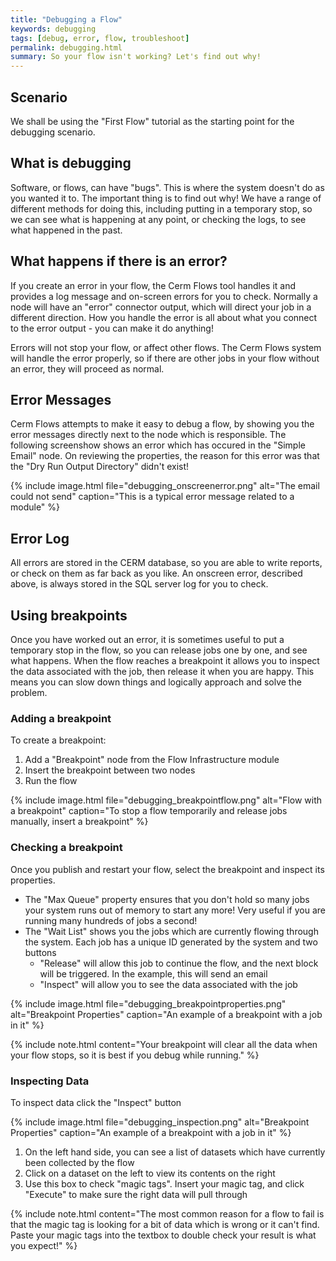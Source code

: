```yaml
---
title: "Debugging a Flow"
keywords: debugging
tags: [debug, error, flow, troubleshoot]
permalink: debugging.html
summary: So your flow isn't working? Let's find out why!
---
```


## Scenario

We shall be using the "First Flow" tutorial as the starting point for the debugging scenario.

## What is debugging

Software, or flows, can have "bugs". This is where the system doesn't do as you wanted it to. The important thing is to find out why! We have a range of different methods for doing this, including putting in a temporary stop, so we can see what is happening at any point, or checking the logs, to see what happened in the past.

## What happens if there is an error?

If you create an error in your flow, the Cerm Flows tool handles it and provides a log message and on-screen errors for you to check. Normally a node will have an "error" connector output, which will direct your job in a different direction. How you handle the error is all about what you connect to the error output - you can make it do anything!

Errors will not stop your flow, or affect other flows. The Cerm Flows system will handle the error properly, so if there are other jobs in your flow without an error, they will proceed as normal.

## Error Messages

Cerm Flows attempts to make it easy to debug a flow, by showing you the error messages directly next to the node which is responsible. The following screenshow shows an error which has occured in the "Simple Email" node. On reviewing the properties, the reason for this error was that the "Dry Run Output Directory" didn't exist!

{% include image.html file="debugging_onscreenerror.png" alt="The email could not send" caption="This is a typical error message related to a module" %}

## Error Log

All errors are stored in the CERM database, so you are able to write reports, or check on them as far back as you like. An onscreen error, described above, is always stored in the SQL server log for you to check.

## Using breakpoints

Once you have worked out an error, it is sometimes useful to put a temporary stop in the flow, so you can release jobs one by one, and see what happens. When the flow reaches a breakpoint it allows you to inspect the data associated with the job, then release it when you are happy. This means you can slow down things and logically approach and solve the problem.

### Adding a breakpoint

To create a breakpoint:
1. Add a "Breakpoint" node from the Flow Infrastructure module
2. Insert the breakpoint between two nodes
3. Run the flow

{% include image.html file="debugging_breakpointflow.png" alt="Flow with a breakpoint" caption="To stop a flow temporarily and release jobs manually, insert a breakpoint" %}

### Checking a breakpoint

Once you publish and restart your flow, select the breakpoint and inspect its properties.

- The "Max Queue" property ensures that you don't hold so many jobs your system runs out of memory to start any more! Very useful if you are running many hundreds of jobs a second!
- The "Wait List" shows you the jobs which are currently flowing through the system. Each job has a unique ID generated by the system and two buttons
  - "Release" will allow this job to continue the flow, and the next block will be triggered. In the example, this will send an email
  - "Inspect" will allow you to see the data associated with the job

{% include image.html file="debugging_breakpointproperties.png" alt="Breakpoint Properties" caption="An example of a breakpoint with a job in it" %}

{% include note.html content="Your breakpoint will clear all the data when your flow stops, so it is best if you debug while running." %}

### Inspecting Data

To inspect data click the "Inspect" button

{% include image.html file="debugging_inspection.png" alt="Breakpoint Properties" caption="An example of a breakpoint with a job in it" %}

1. On the left hand side, you can see a list of datasets which have currently been collected by the flow
2. Click on a dataset on the left to view its contents on the right
3. Use this box to check "magic tags". Insert your magic tag, and click "Execute" to make sure the right data will pull through

{% include note.html content="The most common reason for a flow to fail is that the magic tag is looking for a bit of data which is wrong or it can't find. Paste your magic tags into the textbox to double check your result is what you expect!" %}
